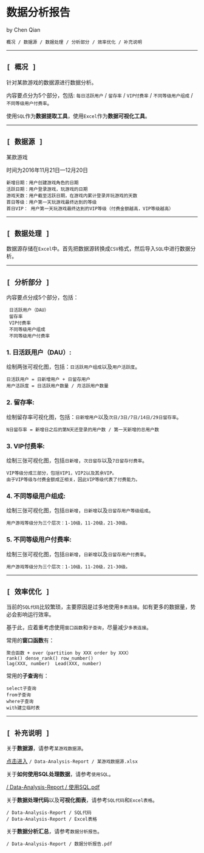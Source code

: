 # 数据分析报告
  by Chen Qian

`概况 / 数据源 / 数据处理 / 分析部分 / 效率优化 / 补充说明`

------------------------------


**`[ 概况 ]`**
------------------------------
针对某款游戏的数据源进行数据分析。

内容要点分为5个部分，包括: `每日活跃用户` / `留存率` / `VIP付费率` / `不同等级用户组成` / `不同等级用户付费率`。

使用`SQL`作为**数据提取工具**，使用`Excel`作为**数据可视化工具**。


------------------------------


**`[ 数据源 ]`**
------------------------------

某款游戏

时间为2016年11月21日—12月20日
      
    新增日期：用户创建游戏角色的日期
    活跃日期：用户登录游戏，玩游戏的日期
    游戏天数：用户截至活跃日期，在游戏内累计登录并玩游戏的天数
    首日等级：用户第一天玩游戏最终达到的等级
    首日VIP： 用户第一天玩游戏最终达到的VIP等级（付费金额越高，VIP等级越高）


------------------------------


**`[ 数据处理 ]`**
------------------------------

数据源存储在`Excel`中。首先把数据源转换成`CSV`格式，然后导入`SQL`中进行数据分析。



------------------------------


**`[ 分析部分 ]`**
------------------------------

内容要点分成5个部分，包括：
     
     日活跃用户（DAU）
     留存率
     VIP付费率
     不同等级用户组成
     不同等级用户付费率
    

### 1. 日活跃用户（DAU）:

   绘制两张可视化图，包括：`日活跃用户组成`以及`用户活跃度`。
   
    日活跃用户 = 日新增用户 + 日留存用户
    用户活跃度 = 日活跃用户数量 / 月活跃用户数量


### 2. 留存率:  

   绘制留存率可视化图，包括：`日新增用户`以及`次日/3日/7日/14日/29日留存率`。
   
    N日留存率 = 新增日之后的第N天还登录的用户数 / 第一天新增的总用户数

    
### 3. VIP付费率:

   绘制三张可视化图，包括`日新增`，`次日留存`以及`7日留存付费率`。
     
    VIP等级分成三部分，包括VIP1，VIP2以及其余VIP。
    由于VIP等级与付费金额成正相关，因此VIP等级代表了付费能力。

    
### 4. 不同等级用户组成:

   绘制三张可视化图，包括`日新增`，`日新增`以及`日留存用户等级组成`。
   
    用户游戏等级分为三个层次：1-10级，11-20级，21-30级。
   
   
### 5. 不同等级用户付费率:

   绘制三张可视化图，包括`日新增`，`日新增`以及`日留存用户付费率`。
   
    用户游戏等级分为三个层次：1-10级，11-20级，21-30级。


------------------------------

  
**`[ 效率优化 ]`**
------------------------------
当前的`SQL代码`比较繁琐，主要原因是过多地使用`多表连接`。如有更多的数据量，势必会影响运行效率。

基于此，应着重考虑使用`窗口函数`和`子查询`，尽量减少`多表连接`。

常用的**窗口函数**有： 
    
    聚合函数 + over（partition by XXX order by XXX）
    rank() dense_rank() row_number()
    lag(XXX, number)  Lead(XXX, number)

常用的**子查询**有：
  
    select子查询
    from子查询
    where子查询
    with建立临时表


------------------------------


**`[ 补充说明 ]`**
------------------------------

关于**数据源**，请参考`某游戏数据源`。

[点击进入](https://github.com/AIChris-Qian/Data-Analysis-Report/blob/main/%E6%9F%90%E6%B8%B8%E6%88%8F%E6%95%B0%E6%8D%AE%E6%BA%90.xlsx)
`/ Data-Analysis-Report / 某游戏数据源.xlsx`

关于**如何使用SQL处理数据**，请参考`使用SQL`。

[/ Data-Analysis-Report / 使用SQL.pdf](https://github.com/AIChris-Qian/Data-Analysis-Report/blob/main/%E4%BD%BF%E7%94%A8SQL.pdf)

    
    
关于**数据处理代码**以及**可视化图表**，请参考`SQL代码`和`Excel表格`。

    / Data-Analysis-Report / SQL代码
    / Data-Analysis-Report / Excel表格
    
关于**数据分析汇总**，请参考`数据分析报告`。
   
    / Data-Analysis-Report / 数据分析报告.pdf
